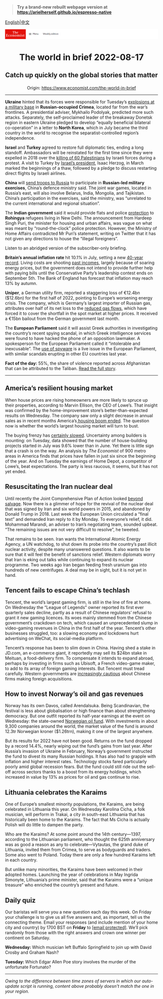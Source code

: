 > **Try a brand-new rebuilt webpage version at https://arielherself.github.io/espresso-native**

[English](https://github.com/arielherself/espresso/blob/main/README.md)|[中文](https://github-com.translate.goog/arielherself/espresso/blob/main/README.md?_x_tr_sl=en&_x_tr_tl=zh-CN&_x_tr_hl=zh-CN&_x_tr_pto=wapp)



![The Economist](menubar.png)

# <p align="center">The world in brief 2022-08-17</p>

## <p align="center">Catch up quickly on the global stories that matter</p>

<p align="center">Origin: <a href="https://www.economist.com/the-world-in-brief">https://www.economist.com/the-world-in-brief</a><hr>

<strong>Ukraine</strong> hinted that its forces were responsible for Tuesday’s [explosions at a military base](https://www.economist.com/europe/2022/08/11/wrecked-planes-smoulder-at-russias-saky-airbase-in-crimea) in <strong>Russian-occupied Crimea</strong>, located far from the war’s frontlines. A presidential adviser, Mykhailo Podolyak, predicted more such attacks. Separately, the self-proclaimed leader of the breakaway Donetsk region in eastern Ukraine pledged to develop “equally beneficial bilateral co-operation” in a letter to<strong> North Korea</strong>, which in July became the third country in the world to recognise the separatist-controlled region’s independence.

<strong>Israel</strong> and <strong>Turkey</strong> agreed to restore full diplomatic ties, ending a long standoff. Ambassadors will be reinstated for the first time since they were expelled in 2018 over the [killing of 60 Palestinians](https://www.economist.com/briefing/2018/05/17/deadly-protests-on-gazas-border-with-israel) by Israeli forces during a protest. A visit to Turkey by [Israel’s president](https://www.economist.com/middle-east-and-africa/2022/04/02/israels-unprecedented-welcome-to-arab-leaders-in-the-negev), Isaac Herzog, in March marked the beginnings of a thaw, followed by a pledge to discuss restarting direct flights by Israeli airlines.

<strong>China </strong>will [send troops to Russia](https://www.economist.com/china/2022/03/12/xi-jinping-places-a-bet-on-russia) to participate in <strong>Russian-led military exercises</strong>, China’s defence ministry said. The joint war games, located in Russia’s east, will also involve Belarus, India, Mongolia, and Tajikistan. China’s participation in the exercises, said the ministry, was “unrelated to the current international and regional situation”.

The <strong>Indian government </strong>said it would provide flats and police [protection](https://www.economist.com/asia/2021/12/09/can-facebook-be-blamed-for-pogroms-against-rohingyas-in-myanmar) to <strong>Rohingya </strong>refugees living in New Delhi. The announcement from Hardeep Singh Puri, the minister for housing and urban affairs, was vague on what was meant by “round-the-clock” police protection. However, the Ministry of Home Affairs contradicted Mr Puri’s statement, writing on Twitter that it has not given any directions to house the “illegal foreigners”.

Listen to an abridged version of the subscriber-only briefing.

<strong>Britain’s annual inflation rate </strong>hit 10.1% in July, setting a new [40-year record](https://www.economist.com/britain/2022/08/09/almost-nothing-seems-to-be-working-in-britain-it-could-get-worse). Living costs are shooting [past incomes](https://www.economist.com/britain/2022/04/21/a-guide-to-britains-cost-of-living-crunch), largely because of soaring energy prices, but the government does not intend to provide further help with paying bills until the Conservative Party’s leadership contest ends on September 5th. The Bank of England has forecast that inflation may reach 13% by autumn.

<strong>Uniper</strong>, a German utility firm, reported a staggering loss of €12.4bn ($12.6bn) for the first half of 2022, pointing to Europe’s worsening energy crisis. The company, which is Germany’s largest importer of Russian gas, attributes over half of its net loss to the [reduced gas flows](https://www.economist.com/business/2022/07/14/can-deutschland-ag-cope-with-the-russian-gas-shock), which have forced it to cover the shortfall in the spot market at higher prices. It received a €15bn bailout from the German government last month.

The <strong>European Parliament</strong> said it will assist Greek authorities in investigating the country’s recent spying scandal, in which Greek intelligence services were found to have hacked the phone of an opposition lawmaker. A spokesperson for the European Parliament called it “intolerable and inexcusable”. The [use of spyware](https://www.economist.com/europe/spyware-in-spain-targeted-the-prime-minister-and-his-enemies/21809099) is a live issue in the European Parliament, with similar scandals erupting in other EU countries last year.

<strong>Fact of the day:</strong> 55%, the share of violence reported across Afghanistan that can be attributed to the Taliban. [Read the full story](https://www.economist.com/graphic-detail/2022/08/15/violence-in-afghanistan-has-dropped-under-the-taliban).

----------

## America’s resilient housing market

When house prices are rising homeowners are more likely to spruce up their properties, according to Marvin Ellison, the CEO of Lowe’s. That insight was confirmed by the home-improvement store’s better-than-expected results on Wednesday. The company saw only a slight decrease in annual sales as in recent months America’s[ housing boom ended](https://www.economist.com/finance-and-economics/2022/08/01/the-global-housing-boom-is-running-out-of-steam). The question now is whether the world’s largest housing market will turn to bust. 

The buying frenzy has [certainly slowed](https://www.economist.com/finance-and-economics/2022/08/01/the-global-housing-boom-is-running-out-of-steam). Uncertainty among builders is mounting: on Tuesday, data showed that the number of house-building projects started in July was 9.6% lower than in June. Yet there is little sign that a crash is on the way. An analysis by <em>The Economist</em> of 900 metro areas in America finds that prices have fallen in just six since the beginning of the year. And on Tuesday the earnings of Home Depot, a competitor of Lowe’s, beat expectations. The party is less raucous, it seems, but it has not yet ended.

## Resuscitating the Iran nuclear deal

Until recently the Joint Comprehensive Plan of Action looked [beyond salvage](https://www.economist.com/united-states/2022/06/02/the-zombie-nuclear-deal). Now there is a glimmer of hope for the revival of the nuclear deal that was signed by Iran and six world powers in 2015, and abandoned by Donald Trump in 2018. Last week the European Union circulated a “final text” and demanded Iran reply to it by Monday. To everyone’s relief, it did. Mohammad Marandi, an adviser to Iran’s negotiating team, sounded upbeat. “The remaining issues are not very difficult to resolve”, he tweeted.

That remains to be seen. Iran wants the International Atomic Energy Agency, a UN watchdog, to shut down its probe into the country’s past illicit nuclear activity, despite many unanswered questions. It also wants to be sure that it will feel the benefit of sanctions relief. Western diplomats worry that Iran is eking out talks while continuing to expand its nuclear programme. Two weeks ago Iran began feeding fresh uranium gas into hundreds of new centrifuges. A deal may be in sight, but it is not yet in hand.

## Tencent fails to escape China’s techlash

Tencent, the world’s largest gaming firm, is still in the line of fire at home. On Wednesday the “League of Legends” owner reported its first ever quarterly sales decline, partly as a result of Chinese regulators’ refusal to grant it new gaming licences. Its woes mainly stemmed from the Chinese government’s crackdown on tech, which caused an unprecedented slump in video-gaming revenues in China in the first half of the year. Tencent’s other businesses struggled, too: a slowing economy and lockdowns hurt advertising on WeChat, its social-media platform.

Tencent’s response has been to slim down in China. Having shed a stake in JD.com, an e-commerce giant, it reportedly may sell its $24bn stake in Meituan, a food-delivery firm. To compensate it intends to expand abroad, perhaps by investing in firms such as Ubisoft, a French video-game maker, to add to its array of foreign gaming interests. But Tencent must tread carefully. Western governments are [increasingly cautious](https://www.economist.com/business/2022/08/11/tencent-is-a-success-story-bedevilled-by-the-splinternet) about Chinese firms making foreign acquisitions.

## How to invest Norway’s oil and gas revenues

Norway has its own Davos, called Arendalsuka. Being Scandinavian, the festival is less about globalisation or high finance than about strengthening democracy. But one outfit reported its half-year earnings at the event on Wednesday: the state-owned [Norwegian oil fund](https://www.economist.com/finance-and-economics/2021/12/04/managing-the-worlds-biggest-sovereign-wealth-fund-is-about-to-get-complicated). With investments in about 9,300 companies around the world, the market value of the fund is around 12.3tr Norwegian kroner ($1.26trn), making it one of the largest anywhere.

But its results for 2022 have not been good. Returns on the fund dropped by a record 14.4%, nearly wiping out the fund’s gains from last year. After Russia’s invasion of Ukraine in February, Norway’s government instructed the fund to divest its many Russian holdings. It has also had to grapple with inflation and higher interest rates. Technology stocks fared particularly poorly amid global recession fears. But the fund could still ride out the sell-off across sectors thanks to a boost from its energy holdings, which increased in value by 13% as prices for oil and gas continue to rise.

## Lithuania celebrates the Karaims

One of Europe’s smallest minority populations, the Karaims, are being celebrated in Lithuania this year. On Wednesday Karolina Cicha, a folk musician, will perform in Trakai, a city in south-east Lithuania that has historically been home to the Karaims. The fact that Ms Cicha is actually Polish will do little to dampen the party.

Who are the Karaims? At some point around the 14th century—1397, according to the Lithuanian parliament, who thought the 625th anniversary was as good a reason as any to celebrate—Vytautas, the grand duke of Lithuania, invited them from Crimea, to serve as bodyguards and traders. Some also went to Poland. Today there are only a few hundred Karaims left in each country.

But unlike many minorities, the Karaims have been welcomed in their adopted homes. Launching the year of celebrations in May Ingrida Simonyte, Lithuania’s prime minister, said that the Karaims were a “unique treasure” who enriched the country’s present and future.

## Daily quiz

Our baristas will serve you a new question each day this week. On Friday your challenge is to give us all five answers and, as important, tell us the connecting theme. Email your responses (and include mention of your home city and country) by 1700 BST on <strong>Friday</strong> to [<span class="__cf_email__" data-cfemail="5e0f2b37241b2d2e2c3b2d2d311e3b3d31303133372d2a703d3133">[email&#160;protected]</span>](https://mail.google.com/mail/?view=cm&amp;fs=1&amp;tf=1&amp;to=QuizEspresso@economist.com). We’ll pick randomly from those with the right answers and crown one winner per continent on Saturday.

<strong>Wednesday: </strong>Which musician left Buffalo Springfield to join up with David Crosby and Graham Nash?

<strong>Tuesday: </strong>Which Edgar Allen Poe story involves the murder of the unfortunate Fortunato?

----------

*Owing to the difference between time zones of servers in which our auto-update script is running, content above probably doesn't match the one in your region.*
